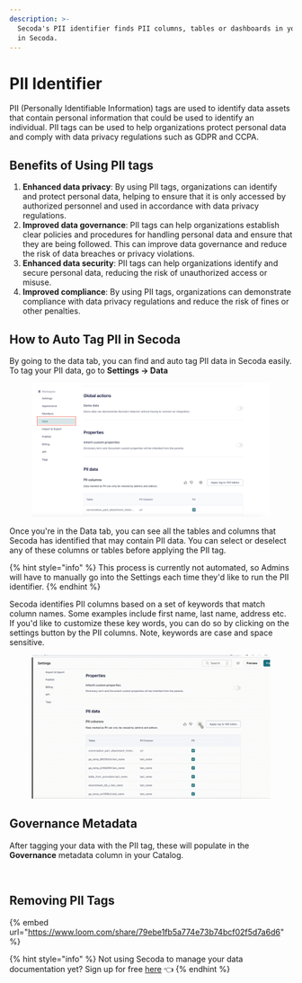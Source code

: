 ```yaml
---
description: >-
  Secoda's PII identifier finds PII columns, tables or dashboards in your data
  in Secoda.
---
```


# PII Identifier

PII (Personally Identifiable Information) tags are used to identify data assets that contain personal information that could be used to identify an individual. PII tags can be used to help organizations protect personal data and comply with data privacy regulations such as GDPR and CCPA.

## Benefits of Using PII tags

1. **Enhanced data privacy**: By using PII tags, organizations can identify and protect personal data, helping to ensure that it is only accessed by authorized personnel and used in accordance with data privacy regulations.
2. **Improved data governance**: PII tags can help organizations establish clear policies and procedures for handling personal data and ensure that they are being followed. This can improve data governance and reduce the risk of data breaches or privacy violations.
3. **Enhanced data security**: PII tags can help organizations identify and secure personal data, reducing the risk of unauthorized access or misuse.
4. **Improved compliance**: By using PII tags, organizations can demonstrate compliance with data privacy regulations and reduce the risk of fines or other penalties.

## **How to Auto Tag PII in Secoda** <a href="#h_3a4bfd6458" id="h_3a4bfd6458"></a>

By going to the data tab, you can find and auto tag PII data in Secoda easily. To tag your PII data, go to **Settings -> Data**

<figure><img src="../../.gitbook/assets/Screenshot 2023-07-05 at 12.52.39 PM.png" alt=""><figcaption></figcaption></figure>

Once you're in the Data tab, you can see all the tables and columns that Secoda has identified that may contain PII data. You can select or deselect any of these columns or tables before applying the PII tag.

{% hint style="info" %}
This process is currently not automated, so Admins will have to manually go into the Settings each time they'd like to run the PII identifier.
{% endhint %}

Secoda identifies PII columns based on a set of keywords that match column names. Some examples include first name, last name, address etc. If you'd like to customize these key words, you can do so by clicking on the settings button by the PII columns. Note, keywords are case and space sensitive.&#x20;

<figure><img src="../../.gitbook/assets/Screen Recording 2023-07-05 at 12.55.59 PM.gif" alt=""><figcaption></figcaption></figure>

## Governance Metadata

After tagging your data with the PII tag, these will populate in the **Governance** metadata column in your Catalog.

<figure><img src="https://secoda-public-media-assets.s3.amazonaws.com/Screenshot%202023-05-22%20at%203.56.25%20PM.png" alt=""><figcaption></figcaption></figure>

## Removing PII Tags

{% embed url="https://www.loom.com/share/79ebe1fb5a774e73b74bcf02f5d7a6d6" %}

{% hint style="info" %}
Not using Secoda to manage your data documentation yet? Sign up for free [here](http://app.secoda.co/) 👈
{% endhint %}
